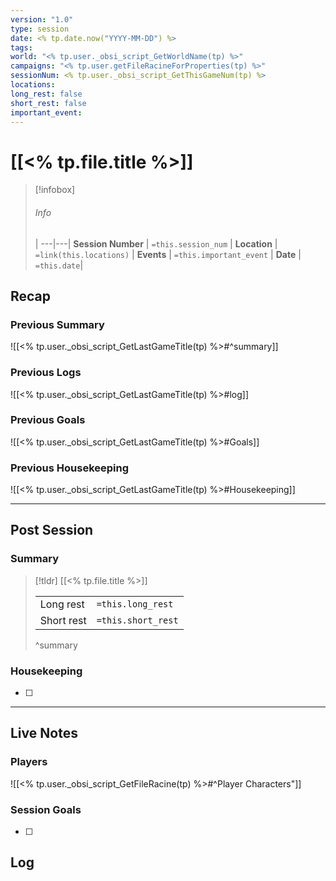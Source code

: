 ```yaml
---
version: "1.0"
type: session
date: <% tp.date.now("YYYY-MM-DD") %>
tags: 
world: "<% tp.user._obsi_script_GetWorldName(tp) %>"
campaigns: "<% tp.user.getFileRacineForProperties(tp) %>"
sessionNum: <% tp.user._obsi_script_GetThisGameNum(tp) %>
locations: 
long_rest: false
short_rest: false
important_event: 
---
```

# [[<% tp.file.title %>]]

> [!infobox]
> ###### Info
>  |
> ---|---|
> **Session Number** | `=this.session_num` |
> **Location** | `=link(this.locations)` |
> **Events**  | `=this.important_event` |
>  **Date** | `=this.date`|


## Recap

### Previous Summary
![[<% tp.user._obsi_script_GetLastGameTitle(tp) %>#^summary]]

### Previous Logs
![[<% tp.user._obsi_script_GetLastGameTitle(tp) %>#log]]

### Previous Goals
![[<% tp.user._obsi_script_GetLastGameTitle(tp) %>#Goals]]

### Previous Housekeeping
![[<% tp.user._obsi_script_GetLastGameTitle(tp) %>#Housekeeping]]


---
## Post Session

### Summary

> [!tldr] [[<% tp.file.title %>]]
>
> 
>
> |     |     |
> | --- | --- |
> |  Long rest   |   `=this.long_rest`  |
> | Short rest   | `=this.short_rest`   |
>  ^summary

### Housekeeping

- [ ] 

---

## Live Notes
### Players
![[<% tp.user._obsi_script_GetFileRacine(tp) %>#^Player Characters"]]
### Session Goals
- [ ] 

## Log

